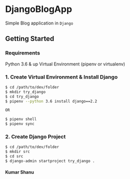 # DjangoBlogApp

Simple Blog application in `Django`

## Getting Started

### Requirements

Python 3.6 & up
Virtual Environment (pipenv or virtualenv)


### 1. Create Virtual Environment & Install Django

```bash
$ cd /path/to/dev/folder
$ mkdir try_django
$ cd try_django
$ pipenv --python 3.6 install django==2.2

OR

$ pipenv shell
$ pipenv sync
```


### 2. Create Django Project

```bash
$ cd /path/to/dev/folder
$ mkdir src
$ cd src
$ django-admin startproject try_django .
```

#### Kumar Shanu
